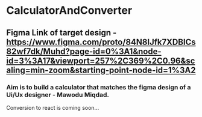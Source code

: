 # CalculatorAndConverter
## Figma Link of target design -  https://www.figma.com/proto/84N8lJfk7XDBlCs82wf7dk/Muhd?page-id=0%3A1&node-id=3%3A17&viewport=257%2C369%2C0.96&scaling=min-zoom&starting-point-node-id=1%3A2

### Aim is to build a calculator that matches the figma design of a Ui/Ux designer - Mawodu Miqdad.

Conversion to react is coming soon...